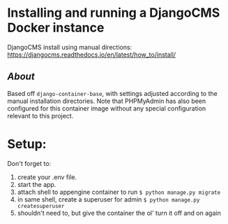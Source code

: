 # Installing and running a DjangoCMS Docker instance

DjangoCMS install using manual directions:
https://djangocms.readthedocs.io/en/latest/how_to/install/

## _About_ ##
Based off `django-container-base`, with settings adjusted according to the manual installation directories. Note that PHPMyAdmin has also been configured for this container image without any special configuration relevant to this project.

# Setup: #

Don't forget to:
1. create your .env file.
2. start the app.
3. attach shell to appengine container to run `$ python manage.py migrate`
4. in same shell, create a superuser for admin `$ python manage.py createsuperuser`
5. shouldn't need to, but give the container the ol' turn it off and on again